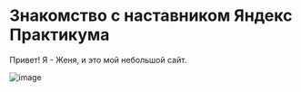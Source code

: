 # Знакомство с наставником Яндекс Практикума

Привет! Я - Женя, и это мой небольшой сайт.

![image](https://github.com/kindapath/yp-my-intro/assets/113289569/d76a5fcc-e41e-45b5-8edf-132042c1fdca)
